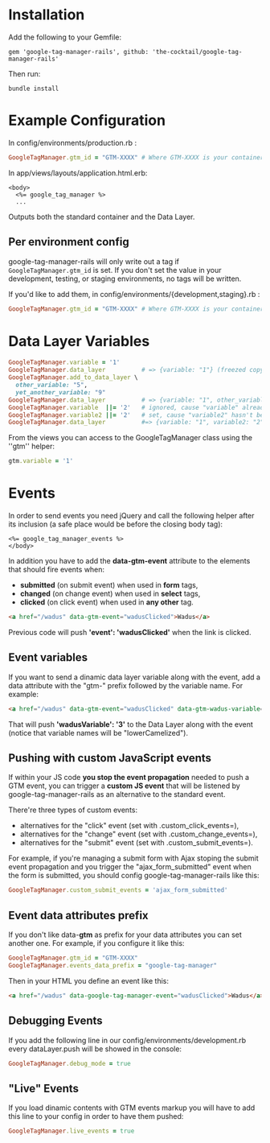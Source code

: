Installation
=============

Add the following to your Gemfile:

``
  gem 'google-tag-manager-rails', github: 'the-cocktail/google-tag-manager-rails'
``

Then run:

``
  bundle install
``

Example Configuration
====

In config/environments/production.rb :

```ruby
GoogleTagManager.gtm_id = "GTM-XXXX" # Where GTM-XXXX is your container ID from Google Tag Manager
```

In app/views/layouts/application.html.erb:

```erb
<body>
  <%= google_tag_manager %>
  ...
```

Outputs both the standard container and the Data Layer.

Per environment config
----

google-tag-manager-rails will only write out a tag if `GoogleTagManager.gtm_id` is set. If you don't set the value in your development, testing, or staging environments, no tags will be written.

If you'd like to add them, in config/environments/{development,staging}.rb :

```ruby
GoogleTagManager.gtm_id = "GTM-XXXX" # Where GTM-XXXX is your container ID from Google Tag Manager
```

Data Layer Variables
====

```ruby
GoogleTagManager.variable = '1'
GoogleTagManager.data_layer          # => {variable: "1"} (freezed copy)
GoogleTagManager.add_to_data_layer \
  other_variable: "5",
  yet_another_variable: "9"
GoogleTagManager.data_layer          # => {variable: "1", other_variable: "5", yet_another_variable: "9"} (freezed copy)
GoogleTagManager.variable  ||= '2'   # ignored, cause "variable" already has a value
GoogleTagManager.variable2 ||= '2'   # set, cause "variable2" hasn't been set
GoogleTagManager.data_layer          #=> {variable: "1", variable2: "2", other_variable: "5", yet_another_variable: "9"}
```

From the views you can access to the GoogleTagManager class using the ''gtm'' helper:

```ruby
gtm.variable = '1'
```

Events
======

In order to send events you need jQuery and call the following helper after its inclusion (a safe place would be before the closing body tag): 

```erb
<%= google_tag_manager_events %>
</body>
```

In addition you have to add the **data-gtm-event** attribute to the elements that should fire events when:

* **submitted** (on submit event) when used in **form** tags,
* **changed** (on change event) when used in **select** tags,
* **clicked** (on click event) when used in **any other** tag.

```html
<a href="/wadus" data-gtm-event="wadusClicked">Wadus</a>
```

Previous code will push **'event': 'wadusClicked'** when the link is clicked.

Event variables
---------------

If you want to send a dinamic data layer variable along with the event, add a data attribute with the "gtm-" prefix followed by the variable name. For example:

```html
<a href="/wadus" data-gtm-event="wadusClicked" data-gtm-wadus-variable="3">Wadus</a>
```

That will push **'wadusVariable': '3'** to the Data Layer along with the event (notice that variable names will be "lowerCamelized").

Pushing with custom JavaScript events
-------------------------------------

If within your JS code **you stop the event propagation** needed to push a GTM event, you can trigger a **custom JS event** that will be listened by google-tag-manager-rails as an alternative to the standard event.

There're three types of custom events:

* alternatives for the "click" event (set with .custom_click_events=),
* alternatives for the "change" event (set with .custom_change_events=),
* alternatives for the "submit" event (set with .custom_submit_events=).

For example, if you're managing a submit form with Ajax stoping the submit event propagation and you trigger the "ajax_form_submitted" event when the form is submitted, you should config google-tag-manager-rails like this:

```ruby
GoogleTagManager.custom_submit_events = 'ajax_form_submitted'
```

Event data attributes prefix
----------------------------

If you don't like data-**gtm** as prefix for your data attributes you can set another one. For example, if you configure it like this:

```ruby
GoogleTagManager.gtm_id = "GTM-XXXX"
GoogleTagManager.events_data_prefix = "google-tag-manager"
```

Then in your HTML you define an event like this:

```html
<a href="/wadus" data-google-tag-manager-event="wadusClicked">Wadus</a>
```

Debugging Events
----------------

If you add the following line in our config/environments/development.rb every dataLayer.push will be showed in the console:

```ruby
GoogleTagManager.debug_mode = true
```

"Live" Events
-------------

If you load dinamic contents with GTM events markup you will have to add this line to your config in order to have them pushed:

```ruby
GoogleTagManager.live_events = true
```
